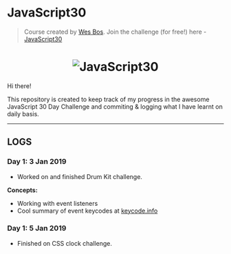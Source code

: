 # JavaScript30

> Course created by [Wes Bos](https://github.com/wesbos). Join the challenge (for free!) here - [JavaScript30](https://javascript30.com/account)

<h1 align="center">
  <img src="https://javascript30.com/images/JS3-social-share.png" style="max-width:100%" alt="JavaScript30" />
</h1>

Hi there!

This repository is created to keep track of my progress in the awesome JavaScript 30 Day Challenge
and commiting & logging what I have learnt on daily basis.


---

## LOGS

### Day 1: 3 Jan 2019

- Worked on and finished Drum Kit challenge.

**Concepts:** 
- Working with event listeners
- Cool summary of event keycodes at [keycode.info](http://keycode.info/)

### Day 1: 5 Jan 2019

- Finished on CSS clock challenge.

